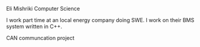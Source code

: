Eli Mishriki
Computer Science

I work part time at an local energy company doing SWE. I work on their BMS system written in C++.

CAN communcation project
